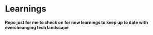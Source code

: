 # Learnings

#### Repo just for me to check on for new learnings to keep up to date with evercheanging tech landscape
